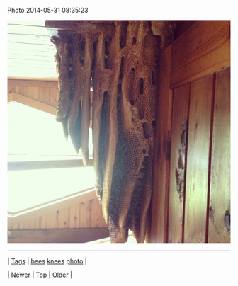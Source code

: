 <!--
title: Photo 2014-05-31 08
date: 2020-06-28T15:27:00.308Z
tags: bees, knees, photo
-->


Photo 2014-05-31 08:35:23

![](87377536764-0.jpg)

<!--BOTTOM-POST-NAVIGATION-->
---

| [Tags](tags.md) | [bees](tag-bees.md) [knees](tag-knees.md) [photo](tag-photo.md) |

| [Newer](87360759210.md) | [Top](index.md) | [Older](87377587244.md) |